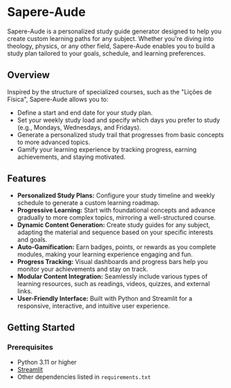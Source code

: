 # Sapere-Aude

Sapere-Aude is a personalized study guide generator designed to help you create custom learning paths for any subject. Whether you're diving into theology, physics, or any other field, Sapere-Aude enables you to build a study plan tailored to your goals, schedule, and learning preferences.

## Overview

Inspired by the structure of specialized courses, such as the "Lições de Física", Sapere-Aude allows you to:
- Define a start and end date for your study plan.
- Set your weekly study load and specify which days you prefer to study (e.g., Mondays, Wednesdays, and Fridays).
- Generate a personalized study trail that progresses from basic concepts to more advanced topics.
- Gamify your learning experience by tracking progress, earning achievements, and staying motivated.

## Features

- **Personalized Study Plans:** Configure your study timeline and weekly schedule to generate a custom learning roadmap.
- **Progressive Learning:** Start with foundational concepts and advance gradually to more complex topics, mirroring a well-structured course.
- **Dynamic Content Generation:** Create study guides for any subject, adapting the material and sequence based on your specific interests and goals.
- **Auto-Gamification:** Earn badges, points, or rewards as you complete modules, making your learning experience engaging and fun.
- **Progress Tracking:** Visual dashboards and progress bars help you monitor your achievements and stay on track.
- **Modular Content Integration:** Seamlessly include various types of learning resources, such as readings, videos, quizzes, and external links.
- **User-Friendly Interface:** Built with Python and Streamlit for a responsive, interactive, and intuitive user experience.

## Getting Started

### Prerequisites

- Python 3.11 or higher
- [Streamlit](https://streamlit.io/)
- Other dependencies listed in `requirements.txt`
